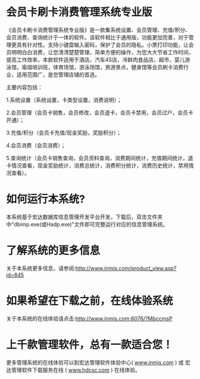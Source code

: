 # 会员卡刷卡消费管理系统专业版

《会员卡刷卡消费管理系统专业版》是一款集系统设置、会员管理、充值/积分、会员消费、查询统计于一体的软件。该软件相比于通用版，功能更加完善，对于管理更具有针对性。支持小键盘输入密码，保护了会员的隐私。小票打印功能，让会员明明白白消费，让您清清楚楚管理，简单方便的操作，为您大大节省工作时间，提高工作效率。本款软件适用于酒店，汽车4S店，冷鲜肉食品店，超市，婴儿游泳馆，瑜珈培训班，体育场馆，游泳场馆，旅游景点，健身馆等会员刷卡消费行业，适用范围广，是您管理店铺的首选。

主要内容包括：

1.系统设置（系统设置，卡类型设置，消费说明）；

2.会员管理（会员卡销售，会员修改，会员退卡，会员卡禁用，会员过户，会员卡开通）；

3.充值/积分（会员卡充值/现金奖励，奖励积分）；

4.会员消费（会员消费）；

5.查询统计（会员卡销售查询，会员资料查询，消费期间统计，充值期间统计，退卡情况查看，现金奖励统计，消费总统计，消费积分统计，消费历史统计，禁用情况查看）。

# 如何运行本系统?

本系统基于宏达数据库信息管理开发平台开发，下载后，双击文件夹中"dbimp.exe(或Hadp.exe)"文件即可完整运行对应的信息管理系统。

# 了解系统的更多信息

关于本系统更多信息，请参阅:http://www.inmis.com/product_view.asp?id=845

# 如果希望在下载之前，在线体验系统

关于本系统的在线体验请点击:http://www.inmis.com:8076/?MbccmsP

# 上千款管理软件，总有一款适合您！

更多管理系统的在线体验可以到宏达管理软件体验中心( www.inmis.com ) 或 宏达管理软件下载服务在线 ( www.hdcsc.com ) 在线体验。

